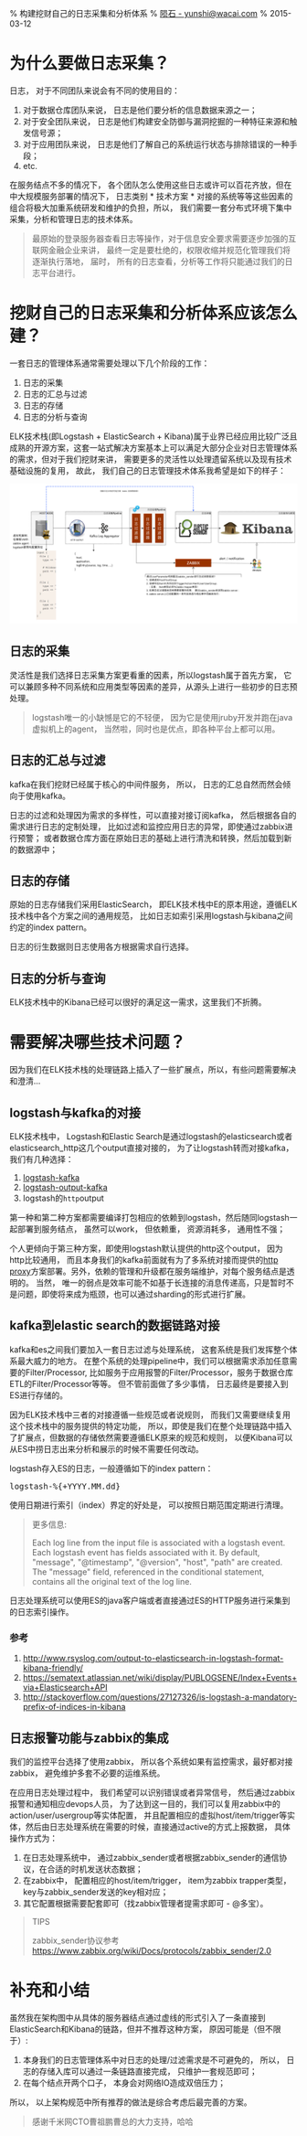 % 构建挖财自己的日志采集和分析体系
% [陨石 - yunshi@wacai.com](mailto:yunshi@wacai.com)
% 2015-03-12

# 为什么要做日志采集？

日志， 对于不同团队来说会有不同的使用目的：

1. 对于数据仓库团队来说， 日志是他们要分析的信息数据来源之一；
2. 对于安全团队来说， 日志是他们构建安全防御与漏洞挖掘的一种特征来源和触发信号源；
3. 对于应用团队来说， 日志是他们了解自己的系统运行状态与排除错误的一种手段；
4. etc.

在服务结点不多的情况下， 各个团队怎么使用这些日志或许可以百花齐放，但在中大规模服务部署的情况下， 日志类别 * 技术方案 * 对接的系统等等这些因素的组合将极大加重系统研发和维护的负担，所以， 我们需要一套分布式环境下集中采集，分析和管理日志的技术体系。

> 最原始的登录服务器查看日志等操作，对于信息安全要求需要逐步加强的互联网金融企业来讲， 最终一定是要杜绝的，权限收缩并规范化管理我们将逐渐执行落地， 届时， 所有的日志查看，分析等工作将只能通过我们的日志平台进行。

# 挖财自己的日志采集和分析体系应该怎么建？

一套日志的管理体系通常需要处理以下几个阶段的工作：

1. 日志的采集
2. 日志的汇总与过滤
3. 日志的存储
4. 日志的分析与查询

ELK技术栈(即Logstash + ElasticSearch + Kibana)属于业界已经应用比较广泛且成熟的开源方案，这套一站式解决方案基本上可以满足大部分企业对日志管理体系的需求，但对于我们挖财来讲， 需要更多的灵活性以处理遗留系统以及现有技术基础设施的复用， 故此， 我们自己的日志管理技术体系我希望是如下的样子：

![](images/logging-platform.png)

## 日志的采集

灵活性是我们选择日志采集方案更看重的因素，所以logstash属于首先方案， 它可以兼顾多种不同系统和应用类型等因素的差异，从源头上进行一些初步的日志预处理。

> logstash唯一的小缺憾是它的不轻便， 因为它是使用jruby开发并跑在java虚拟机上的agent， 当然啦，同时也是优点，即各种平台上都可以用。

## 日志的汇总与过滤 

kafka在我们挖财已经属于核心的中间件服务， 所以， 日志的汇总自然而然会倾向于使用kafka。

日志的过滤和处理因为需求的多样性，可以直接对接订阅kafka， 然后根据各自的需求进行日志的定制处理， 比如过滤和监控应用日志的异常，即使通过zabbix进行预警； 或者数据仓库方面在原始日志的基础上进行清洗和转换，然后加载到新的数据源中；

## 日志的存储

原始的日志存储我们采用ElasticSearch， 即ELK技术栈中E的原本用途，遵循ELK技术栈中各个方案之间的通用规范， 比如日志如索引采用logstash与kibana之间约定的index pattern。

日志的衍生数据则日志使用各方根据需求自行选择。

## 日志的分析与查询

ELK技术栈中的Kibana已经可以很好的满足这一需求，这里我们不折腾。

# 需要解决哪些技术问题？

因为我们在ELK技术栈的处理链路上插入了一些扩展点，所以，有些问题需要解决和澄清...

## logstash与kafka的对接

ELK技术栈中， Logstash和Elastic Search是通过logstash的elasticsearch或者elasticsearch_http这几个output直接对接的， 为了让logstash转而对接kafka，我们有几种选择：

1. [logstash-kafka](https://github.com/joekiller/logstash-kafka)
2. [logstash-output-kafka](https://github.com/logstash-plugins/logstash-output-kafka)
3. logstash的`http`output

第一种和第二种方案都需要编译打包相应的依赖到logstash，然后随同logstash一起部署到服务结点， 虽然可以work， 但依赖重， 资源消耗多， 通用性不强；

个人更倾向于第三种方案，即使用logstash默认提供的http这个output， 因为http比较通用， 而且本身我们的kafka前面就有为了多系统对接而提供的[http proxy](http://git.caimi-inc.com/money/csw-kafka-frontier)方案部署。另外，依赖的管理和升级都在服务端维护，对每个服务结点是透明的。 当然， 唯一的弱点是效率可能不如基于长连接的消息传递高，只是暂时不是问题，即使将来成为瓶颈，也可以通过sharding的形式进行扩展。

## kafka到elastic search的数据链路对接

kafka和es之间我们要加入一套日志过滤与处理系统， 这套系统是我们发挥整个体系最大威力的地方。 在整个系统的处理pipeline中，我们可以根据需求添加任意需要的Filter/Processor, 比如服务于应用报警的Filter/Processor，服务于数据仓库ETL的Filter/Processor等等。 但不管前面做了多少事情， 日志最终是要接入到ES进行存储的。 

因为ELK技术栈中三者的对接遵循一些规范或者说规则， 而我们又需要继续复用这个技术栈中的服务提供的特定功能， 所以，即使是我们在整个处理链路中插入了扩展点，但数据的存储依然需要遵循ELK原来的规范和规则， 以便Kibana可以从ES中捞日志出来分析和展示的时候不需要任何改动。

logstash存入ES的日志，一般遵循如下的index pattern：

<pre class=".pre-scrollable">
logstash-%{+YYYY.MM.dd}
</pre>

使用日期进行索引（index）界定的好处是， 可以按照日期范围定期进行清理。

> 更多信息: 
> 
> Each log line from the input file is associated with a logstash event. Each logstash event has fields associated with it. By default, "message", "@timestamp", "@version", "host", "path" are created. The "message" field, referenced in the conditional statement, contains all the original text of the log line.

日志处理系统可以使用ES的java客户端或者直接通过ES的HTTP服务进行采集到的日志索引操作。

### 参考

1. <http://www.rsyslog.com/output-to-elasticsearch-in-logstash-format-kibana-friendly/>
2. <https://sematext.atlassian.net/wiki/display/PUBLOGSENE/Index+Events+via+Elasticsearch+API>
3. <http://stackoverflow.com/questions/27127326/is-logstash-a-mandatory-prefix-of-indices-in-kibana>

## 日志报警功能与zabbix的集成

我们的监控平台选择了使用zabbix， 所以各个系统如果有监控需求，最好都对接zabbix， 避免维护多套不必要的运维系统。

在应用日志处理过程中， 我们希望可以识别错误或者异常信号， 然后通过zabbix报警和通知相应devops人员， 为了达到这一目的，我们可以复用zabbix中的action/user/usergroup等实体配置， 并且配置相应的虚拟host/item/trigger等实体，然后由日志处理系统在需要的时候，直接通过active的方式上报数据， 具体操作方式为：

1. 在日志处理系统中， 通过zabbix_sender或者根据zabbix_sender的通信协议，在合适的时机发送状态数据；
2. 在zabbix中， 配置相应的host/item/trigger， item为zabbix trapper类型，key与zabbix_sender发送的key相对应；
3. 其它配置根据需要配套即可（找zabbix管理者提需求即可 - @多宝）。

> TIPS
>
> zabbix_sender协议参考<https://www.zabbix.org/wiki/Docs/protocols/zabbix_sender/2.0>

# 补充和小结

虽然我在架构图中从具体的服务器结点通过虚线的形式引入了一条直接到ElasticSearch和Kibana的链路，但并不推荐这种方案， 原因可能是（但不限于）:

1. 本身我们的日志管理体系中对日志的处理/过滤需求是不可避免的， 所以， 日志的存储入库可以通过一条链路直接完成， 只维护一套规范即可；
2. 在每个结点开两个口子， 本身会对网络IO造成双倍压力；

所以， 以上架构规范中所有推荐的做法是综合考虑后最完善的方案。

> 感谢千米网CTO曹祖鹏曹总的大力支持，哈哈



